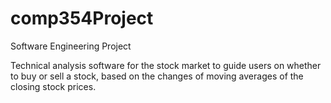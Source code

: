 # comp354Project
Software Engineering Project

 Technical analysis software for the stock market to guide users on whether to buy or sell a stock, based on the changes of moving averages of the closing stock prices.


